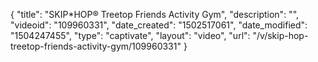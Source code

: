 {
    "title": "SKIP*HOP&reg; Treetop Friends Activity Gym",
    "description": "",
    "videoid": "109960331",
    "date_created": "1502517061",
    "date_modified": "1504247455",
    "type": "captivate",
    "layout": "video",
    "url": "\/v\/skip-hop-treetop-friends-activity-gym\/109960331"
}